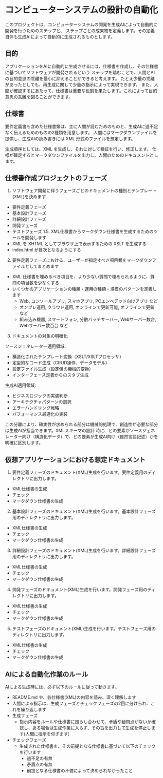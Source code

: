 # コンピューターシステムの設計の自動化

このプロジェクトは、コンピューターシステムの開発を生成AIによって自動的に開発を行うためのステップと、
ステップごとの成果物を定義します。その定義自体も生成AIによって自動的に生成されるものとします。


## 目的

アプリケーションをAIに自動的に生成させるには、仕様書を作成し、その仕様書に基づいてソフトウェアが開発されるという
ステップを踏むことで、人間とAIの目的意思の乖離を最小に抑えることができると考えます。
たとえ少量の乖離があったとしても、再生成に関して少量の指示によって実現できます。
また、人間が確認するにあたって、仕様書は重要な役割を果たします。これによって目的意思の乖離を図ることができます。


## 仕様書

要件定義書も含めた仕様書類は、主に人間が読むためのものと、生成AIに過不足なく伝えるためのものの2種類を用意します。
人間にはマークダウンファイルを提供し、生成AIの読み書きには XML 形式のファイルを想定します。

生成順序としては、XML を生成し、それに対して検証を行い、修正します。
仕様が確定するとマークダウンファイルを出力し、人間のためのドキュメントとします。


## 仕様書作成プロジェクトのフェーズ

1. ソフトウェア開発に伴うフェーズごとのドキュメントの種別とテンプレート(XML)を決めます
  - 要件定義フェーズ
  - 基本設計フェーズ
  - 詳細設計フェーズ
  - 開発フェーズ
  - テストフェーズ
1.5. XML仕様書からマークダウン仕様書を生成するためのツールを開発します
  - XML を XHTML としてブラウザ上で表示するための XSLT を生成する
  - index.html が目次となるようにする
2. 要件定義フェーズにおける、ユーザーが指定すべき項目類をマークダウンファイルとしてまとめます
  - XML 仕様書を埋めるべき項目を、より少ない質問で埋められるように、質問の項目数を少なくする
  - いくつかのアプリケーションの種類・運用の種類・規模のパターンを定義します
    - Web, コンソールアプリ, スマホアプリ, PCエンベデッド向けアプリ など
    - オンプレ運用, クラウド運用, オンラインで更新可能, オフラインで更新 など
    - 組み込み機器, スマートフォン, 分散バッチサーバー, Webサーバー数台, Webサーバー数百台 など
3. ドキュメントの対象の明確化

  ソースジェネレーター適用領域:
  - 構造化されたテンプレート変換（XSLT/XSLTプロセッサ）
  - 定型的なコード生成（CRUD操作、データモデル）
  - 設定ファイル生成（設定値の機械的変換）
  - インターフェース定義からのスタブ生成

  生成AI適用領域:
  - ビジネスロジックの実装判断
  - アーキテクチャパターンの選択
  - エラーハンドリング戦略
  - パフォーマンス最適化の実装

  この分離により、確実性が求められる部分は機械的処理で、創造性が必要な部分は生成AIが担当できます。XMLスキーマの設計
  時に、どの要素がソースジェネレーター向け（構造化データ）で、どの要素が生成AI向け（自然言語記述）かを明確に区別します。



## 仮想アプリケーションにおける想定ドキュメント

1. 要件定義フェーズのドキュメント(XML)生成を行います。要件定義用のディレクトリに出力します。
  - XML仕様書の生成
  - チェック
  - マークダウン仕様書の生成
2. 基本設計フェーズのドキュメント(XML)生成を行います。基本設計フェーズ用のディレクトリに出力します。
  - XML仕様書の生成
  - チェック
  - マークダウン仕様書の生成
3. 詳細設計フェーズのドキュメント(XML)生成を行います。詳細設計フェーズ用のディレクトリに出力します。
  - XML仕様書の生成
  - チェック
  - マークダウン仕様書の生成
4. 開発フェーズのドキュメント(XML)生成を行います。開発フェーズ用のディレクトリに出力します。
  - XML仕様書の生成
  - チェック
  - マークダウン仕様書の生成
5. テストフェーズのドキュメント(XML)生成を行います。テストフェーズ用のディレクトリに出力します。
  - XML仕様書の生成
  - チェック
  - マークダウン仕様書の生成


## AIによる自動化作業のルール

AIによる生成時には、必ず以下のルールに従って動きます。

- README.md や、各仕様書(XML)の内容を読み、深く理解します
- 人間による指示は、生成フェーズとチェックフェーズの2回に分けられ、これを繰り返します
- 生成フェーズ
  - 指示内容をルールや仕様書に照らし合わせて、矛盾や疑問点がないか確認し、ある場合は生成作業に入らず、その旨を出力して生成を停止します(人間に指示を仰ぎます)
- チェックフェーズ
  - 生成された仕様書を、その前提となる仕様書に基づいて以下のチェックを行います
    - 過不足の有無
    - 矛盾点の有無
    - 前提となる仕様書の不備によって決められなかったこと
